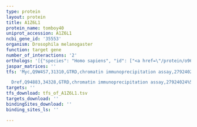 ```yaml
---
type: protein
layout: protein
title: A1Z6L1
protein_name: tomboy40
uniprot_accession: A1Z6L1
ncbi_gene_id: '35553'
organism: Drosophila melanogaster
function: target gene
number_of_interactions: '2'
orthologs: '[{"species": "Homo sapiens", "id": ["<a href=\"/protein/o96008\">O96008</a>", "<a href=\"/protein/q969m1\">Q969M1</a>"]}, {"species": "Danio rerio", "id": ["<a href=\"/protein/q7t314\">Q7T314</a>", "<a href=\"/protein/q6nwh3\">Q6NWH3</a>"]}, {"species": "Mus musculus", "id": ["<a href=\"/protein/q9czr3\">Q9CZR3</a>", "<a href=\"/protein/q9qya2\">Q9QYA2</a>"]}, {"species": "Rattus norvegicus", "id": ["<a href=\"/protein/g3v8f5\">G3V8F5</a>", "<a href=\"/protein/a4f267\">A4F267</a>"]}, {"species": "Caenorhabditis elegans", "id": ["<a href=\"/protein/q18090\">Q18090</a>"]}, {"species": "Saccharomyces cerevisiae", "id": ["<a href=\"/protein/p23644\">P23644</a>"]}]'
jaspar_matrices: ''
tfs: 'Myc,Q9W4S7,31310,GTRD,chromatin immunoprecipitation assay,27924024%5Buid%5D,No

  Dref,Q94883,34328,GTRD,chromatin immunoprecipitation assay,27924024%5Buid%5D,No'
targets: ''
tfs_download: tfs_of_A1Z6L1.tsv
targets_download: ''
bindingSites_download: ''
binding_sites_ls: ''

---
```

